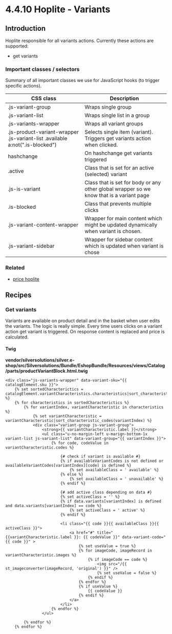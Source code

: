 # 4.4.10 Hoplite - Variants

## Introduction

Hoplite responsible for all variants actions. Currently these actions are supported:

- get variants

### Important classes / selectors

Summary of all important classes we use for JavaScript hooks (to trigger specific actions).

| CSS class                                                                    | Description                                                                              |
| ---------------------------------------------------------------------------- | ---------------------------------------------------------------------------------------- |
| .js-variant-group                                                            | Wraps single group                                                          |
| .js-variant-list                                                             | Wraps single list in a group                                                |
| .js-variants-wrapper                                                         | Wraps all variant groups                                                    |
| .js-product-variant-wrapper .js-variant-list .available a:not(".is-blocked") | Selects single item (variant). Triggers get variants action when clicked.                |
| hashchange                                                                   | On hashchange get variants triggered                                                     |
| .active                                                                      | Class that is set for an active (selected) variant                                       |
| .js-is-variant                                                               | Class that is set for body or any other global wrapper so we know that is a variant page |
| .is-blocked                                                                  | Class that prevents multiple clicks                                                      |
| .js-variant-content-wrapper                                                  | Wrapper for main content which might be updated dynamically when variant is chosen.      |
| .js-variant-sidebar                                                          | Wrapper for sidebar content which is updated when variant is chose                       |

### Related

- [price hoplite](4.4.6-Hoplite---Price_23560800.html)

## Recipes

### Get variants

Variants are available on product detail and in the basket when user edits the variants. The logic is really simple. Every time users clicks on a variant action get variant is triggered. On response content is replaced and price is calculated.

#### Twig

**vendor/silversolutions/silver.e-shop/src/Silversolutions/Bundle/EshopBundle/Resources/views/Catalog/parts/productVariantBlock.html.twig**

``` html+twig
<div class="js-variants-wrapper" data-variant-sku="{{ catalogElement.sku }}">
    {% set sortedCharacterictics = catalogElement.variantCharacteristics.characteristics|sort_characteristics(catalogElement.type) %}
    {% for characteristics in sortedCharacterictics %}
        {% for variantIndex, variantCharacteristic in characteristics %}
            {% set variantCharacteristic = variantCharacteristic|sort_characteristic_codes(variantIndex) %}
            <div class="variant-group js-variant-group">
                <strong>{{ variantCharacteristic.label }}</strong>
                <ul class="u-no-margin-left u-marign-bottom-1x variant-list js-variant-list" data-variant-group="{{ variantIndex }}">
                    {% for code, codeValue in variantCharacteristic.codes %}

                        {# check if variant is available #}
                        {% if availableVariantCodes is not defined or availableVariantCodes[variantIndex][code] is defined %}
                            {% set availableClass = ' available' %}
                        {% else %}
                            {% set availableClass = ' unavailable' %}
                        {% endif %}

                        {# add active class depending on data #}
                        {% set activeClass = '' %}
                        {% if data.variants[variantIndex] is defined and data.variants[variantIndex] == code %}
                            {% set activeClass = ' active' %}
                        {% endif %}

                        <li class="{{ code }}{{ availableClass }}{{ activeClass }}">
                            <a href="#" title="{{variantCharacteristic.label }}: {{ codeValue }}" data-variant-code="{{ code }}" >
                                {% set useValue = true %}
                                {% for imageCode, imageRecord in variantCharacteristic.images %}
                                    {% if imageCode == code %}
                                        <img src="/{{ st_imageconverter(imageRecord, 'original') }}" />
                                        {% set useValue = false %}
                                    {% endif %}
                                {% endfor %}
                                {% if useValue %}
                                    {{ codeValue }}
                                {% endif %}
                            </a>
                        </li>
                    {% endfor %}
                </ul>
            
        {% endfor %}
    {% endfor %}
 
```
